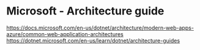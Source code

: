# Microsoft - Architecture guide
https://docs.microsoft.com/en-us/dotnet/architecture/modern-web-apps-azure/common-web-application-architectures <br/>
https://dotnet.microsoft.com/en-us/learn/dotnet/architecture-guides <br/>
